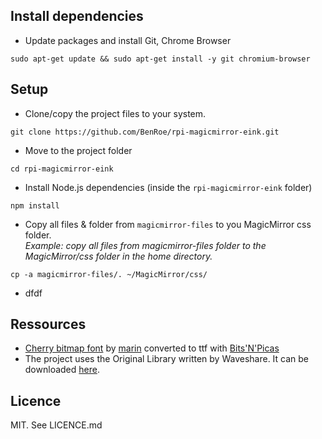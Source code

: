 ## Install dependencies

- Update packages and install Git, Chrome Browser
```shell
sudo apt-get update && sudo apt-get install -y git chromium-browser
```

## Setup
- Clone/copy the project files to your system.
```shell
git clone https://github.com/BenRoe/rpi-magicmirror-eink.git
```

- Move to the project folder
```shell
cd rpi-magicmirror-eink
```

- Install Node.js dependencies (inside the `rpi-magicmirror-eink` folder)
```shell
npm install
```

- Copy all files & folder from `magicmirror-files` to you MagicMirror css folder.  
*Example: copy all files from magicmirror-files folder to the MagicMirror/css folder in the home directory.*
```shell
cp -a magicmirror-files/. ~/MagicMirror/css/
```

- dfdf

## Ressources
- [Cherry bitmap font](https://github.com/turquoise-hexagon/cherry) by [marin](https://github.com/turquoise-hexagon) converted to ttf with [Bits'N'Picas](https://github.com/kreativekorp/bitsnpicas)
- The project uses the Original Library written by Waveshare. It can be downloaded [here](https://www.waveshare.com/wiki/Main_Page#OLEDs_.2F_LCDs).

## Licence
MIT. See LICENCE.md
